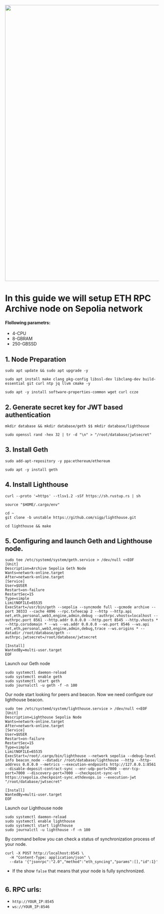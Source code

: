 <p align=“center”>
<img src="https://i.postimg.cc/wBCTvXtJ/Ethereum-Update-Moves-On-To-Goelri-And-Sepolia-Testnets-After-A-Successful-Merge-On-Ropsten.png"width="900"/></a>
</p>

# In this guide we will setup ETH RPC Archive node on Sepolia network

#### Flollowing parametrs:

- 4-CPU
- 8-GBRAM
- 250-GBSSD 

## 1. Node Preparation
```
sudo apt update && sudo apt upgrade -y
```
```
sudo apt install make clang pkg-config libssl-dev libclang-dev build-essential git curl ntp jq llvm cmake -y
```
```
sudo apt -y install software-properties-common wget curl ccze
```

## 2. Generate secret key for JWT based authentication
```
mkdir database && mkdir database/geth $$ mkdir database/lighthouse
```
```
sudo openssl rand -hex 32 | tr -d "\n" > "/root/database/jwtsecret"
```

## 3. Install Geth
```
sudo add-apt-repository -y ppa:ethereum/ethereum
```
```
sudo apt -y install geth
```
## 4. Install Lighthouse
```
curl --proto '=https' --tlsv1.2 -sSf https://sh.rustup.rs | sh
```
```
source "$HOME/.cargo/env"
```
```
cd ~
git clone -b unstable https://github.com/sigp/lighthouse.git
```
```
cd lighthouse && make
```

## 5. Configuring and launch Geth and Lighthouse node.
```
sudo tee /etc/systemd/system/geth.service > /dev/null <<EOF
[Unit]
Description=Archive Sepolia Geth Node
Wants=network-online.target
After=network-online.target
[Service]
User=$USER
Restart=on-failure
RestartSec=15
Type=simple
LimitNOFILE=65535
ExecStart=/usr/bin/geth --sepolia --syncmode full --gcmode archive --port 30333 --cache 4096 --rpc.txfeecap 2 --http --http.api net,eth,personal,web3,engine,admin,debug --authrpc.vhosts=localhost --authrpc.port 8561 --http.addr 0.0.0.0 --http.port 8545 --http.vhosts * --http.corsdomain * --ws --ws.addr 0.0.0.0 --ws.port 8546 --ws.api net,eth,personal,web3,engine,admin,debug,trace --ws.origins * --datadir /root/database/geth --authrpc.jwtsecret=/root/database/jwtsecret

[Install]
WantedBy=multi-user.target
EOF
```
Launch our Geth node
```
sudo systemctl daemon-reload
sudo systemctl enable geth
sudo systemctl start geth
sudo journalctl -u geth -f -n 100
```
Our node start looking for peers and beacon. Now we need configure our lighthouse beacon.
```
sudo tee /etc/systemd/system/lighthouse.service > /dev/null <<EOF
[Unit]
Description=Lighthouse Sepolia Node
Wants=network-online.target
After=network-online.target
[Service]
User=$USER
Restart=on-failure
RestartSec=15
Type=simple
LimitNOFILE=65535
ExecStart=/root/.cargo/bin/lighthouse --network sepolia --debug-level info beacon_node --datadir /root/database/lighthouse --http --http-address 0.0.0.0 --metrics --execution-endpoints http://127.0.0.1:8561 --disable-deposit-contract-sync --enr-udp-port=7000 --enr-tcp-port=7000 --discovery-port=7000 --checkpoint-sync-url https://sepolia.checkpoint-sync.ethdevops.io --execution-jwt "/root/database/jwtsecret"

[Install]
WantedBy=multi-user.target
EOF
```
Launch our Lighthouse node
```
sudo systemctl daemon-reload
sudo systemctl enable lighthouse
sudo systemctl start lighthouse
sudo journalctl -u lighthouse -f -n 100
```
By command bellow you can check a status of synchronization process of your node.
```
curl -X POST http://localhost:8545 \
  -H "Content-Type: application/json" \
  --data '{"jsonrpc":"2.0","method":"eth_syncing","params":[],"id":1}'
```
- If the show `false` that means that your node is fully synchronized.
#
## 6. RPC urls:
- `http://YOUR_IP:8545`
- `ws://YOUR_IP:8546`
